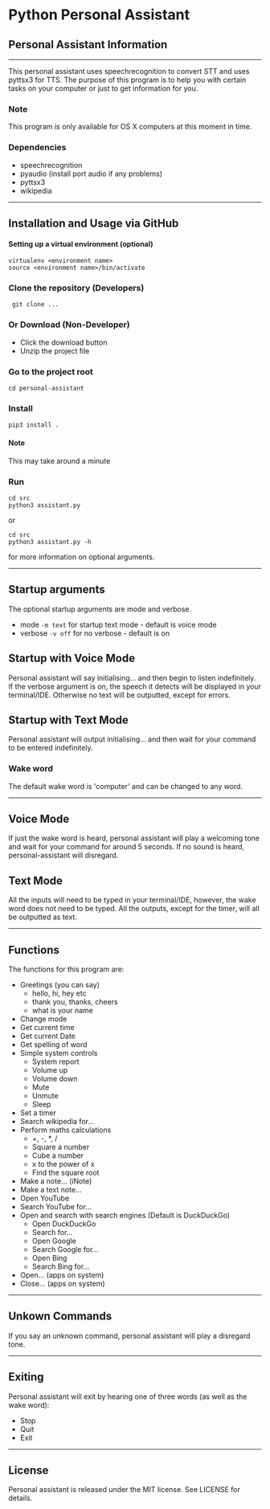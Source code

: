 # Python Personal Assistant
## Personal Assistant Information
---
This personal assistant uses speechrecognition to convert STT and uses pyttsx3 for TTS. The purpose of this program is to help you with certain tasks on your computer or just to get information for you.

### Note
This program is only available for OS X computers at this moment in time.

### Dependencies
* speechrecognition
* pyaudio (install port audio if any problems)
* pyttsx3
* wikipedia

---
## Installation and Usage via GitHub
#### Setting up a virtual environment (optional)
```
virtualenv <environment name>
source <environment name>/bin/activate
```

### Clone the repository (Developers)
```
 git clone ...
```

### Or Download (Non-Developer)
* Click the download button
* Unzip the project file

### Go to the project root
```
cd personal-assistant
```

### Install
```
pip3 install .
```
#### Note
This may take around a minute

### Run

```
cd src 
python3 assistant.py
```
or
```
cd src
python3 assistant.py -h
```
for more information on optional arguments.

---
## Startup arguments
The optional startup arguments are mode and verbose.
* mode `-m text` for startup text mode - default is voice mode
* verbose `-v off` for no verbose - default is on

## Startup with Voice Mode
Personal assistant will say initialising... and then begin to listen indefinitely.
If the verbose argument is on, the speech it detects will be displayed in your terminal/IDE.
Otherwise no text will be outputted, except for errors.

## Startup with Text Mode
Personal assistant will output initialising... and then wait for your command to be entered indefinitely.

### Wake word
The default wake word is 'computer' and can be changed to any word.

---
## Voice Mode
If just the wake word is heard, personal assistant will play a welcoming tone and wait for your command for around 5 seconds. If no sound is heard, personal-assistant will disregard.

## Text Mode
All the inputs will need to be typed in your terminal/IDE, however, the wake word does not need to be typed. All the outputs, except for the timer, will all be outputted as text.

---
## Functions

The functions for this program are:
* Greetings (you can say)
    * hello, hi, hey etc
    * thank you, thanks, cheers
    * what is your name
* Change mode
* Get current time
* Get current Date
* Get spelling of word
* Simple system controls
    * System report
    * Volume up
    * Volume down
    * Mute
    * Unmute
    * Sleep
* Set a timer
* Search wikipedia for...
* Perform maths calculations
    * +, -, *, /
    * Square a number
    * Cube a number
    * x to the power of x
    * Find the square root
* Make a note... (iNote)
* Make a text note...
* Open YouTube
* Search YouTube for...
* Open and search with search engines (Default is DuckDuckGo)
    * Open DuckDuckGo
    * Search for...
    * Open Google
    * Search Google for...
    * Open Bing
    * Search Bing for...
* Open... (apps on system)
* Close... (apps on system)

---
## Unkown Commands
If you say an unknown command, personal assistant will play a disregard tone.

---
## Exiting
Personal assistant will exit by hearing one of three words (as well as the wake word):
* Stop
* Quit
* Exit

---
## License
Personal assistant is released under the MIT license. See LICENSE for details.
